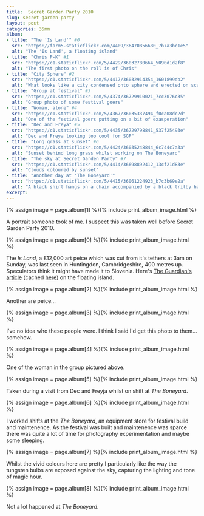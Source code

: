 ```yaml
---
title: 	Secret Garden Party 2010
slug: secret-garden-party
layout:	post
categories: 35mm
album:
- title: "The 'Is Land'" #0
  src: "https://farm5.staticflickr.com/4409/36470856680_7b7a3bc1e5"
  alt: "The 'Is Land', a floating island"
- title: "Chris P-K" #1
  src: "https://c1.staticflickr.com/5/4429/36032780664_5090d1d2f8"
  alt: "The first photo on the roll is of Chris"
- title: "City Sphere" #2
  src: "https://c1.staticflickr.com/5/4417/36032914354_1601899db2"
  alt: "What looks like a city condensed onto sphere and erected on scaffolding"
- title: "Group at festival" #3
  src: "https://c1.staticflickr.com/5/4374/36729910021_7cc3076c35"
  alt: "Group photo of some festival goers"
- title: "Woman, alone" #4
  src: "https://c1.staticflickr.com/5/4367/36035337494_f0ca08dc2d"
  alt: "One of the festival goers putting on a bit of exasperation"
- title: "Dec and Freya" #5
  src: "https://c1.staticflickr.com/5/4435/36729798841_537f25493e"
  alt: "Dec and Freya looking too cool for SGP"
- title: "Long grass at sunset" #6
  src: "https://c1.staticflickr.com/5/4424/36035248844_6c744c7a3a"
  alt: "Sunset behind long grass whilst working on The Boneyard"
- title: "The sky at Secret Garden Party" #7
  src: "https://c1.staticflickr.com/5/4414/36698892412_13cf21d83e"
  alt: "Clouds coloured by sunset"
- title: "Another day at 'The Boneyard'"
  src: "https://c1.staticflickr.com/5/4415/36061224923_b7c3b69e2a"
  alt: "A black shirt hangs on a chair accompanied by a black trilby hat."
excerpt: 
---
```

{% assign image = page.album[1] %}{% include print_album_image.html %}

A portrait someone took of me. I suspect this was taken well before Secret Garden Party 2010.


{% assign image = page.album[0] %}{% include print_album_image.html %}

The *Is Land*, a £12,000 art peice which was cut from it's tethers at 3am on Sunday, was last seen in Huntingdon, Cambridgeshire, 400 metres up. Speculators think it might have made it to Slovenia. Here's [The Guardian's article][] (cached [here][cached Guardian article]) on the floating island.

[The Guardian's article]: https://www.theguardian.com/artanddesign/2011/aug/02/missing-inflatable-island-secret-garden "One of our islands is missing"
[cached Guardian article]: http://webcache.googleusercontent.com/search?q=cache:https://www.theguardian.com/artanddesign/2011/aug/02/missing-inflatable-island-secret-garden "One of our islands is missing"


{% assign image = page.album[2] %}{% include print_album_image.html %}

Another are peice...

{% assign image = page.album[3] %}{% include print_album_image.html %}

I've no idea who these people were. I think I said I'd get this photo to them... somehow.

{% assign image = page.album[4] %}{% include print_album_image.html %}

One of the woman in the group pictured above.

{% assign image = page.album[5] %}{% include print_album_image.html %}

Taken during a visit from Dec and Freyja whilst on shift at *The Boneyard*.

{% assign image = page.album[6] %}{% include print_album_image.html %}

I worked shifts at the *The Boneyard*, an equipment store for festival build and maintenence. As the festival was built and maintenence was sparce there was quite a lot of time for photography experimentation and maybe some sleeping.

{% assign image = page.album[7] %}{% include print_album_image.html %}

Whilst the vivid colours here are pretty I particularly like the way the tungsten bulbs are exposed against the sky, capturing the lighting and tone of magic hour.

{% assign image = page.album[8] %}{% include print_album_image.html %}

Not a lot happened at *The Boneyard*.